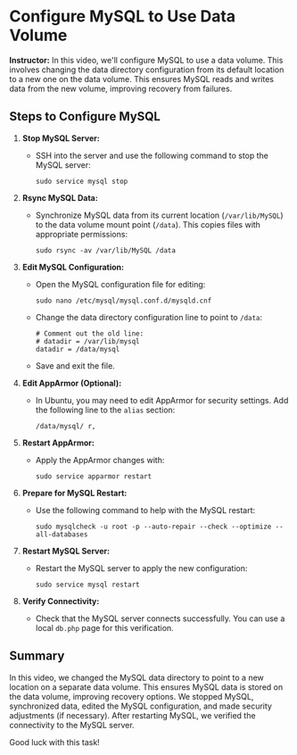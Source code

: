 # Configure MySQL to Use Data Volume

**Instructor:** In this video, we'll configure MySQL to use a data volume. This involves changing the data directory configuration from its default location to a new one on the data volume. This ensures MySQL reads and writes data from the new volume, improving recovery from failures.

## Steps to Configure MySQL

1. **Stop MySQL Server:**
   - SSH into the server and use the following command to stop the MySQL server:
     ```shell
     sudo service mysql stop
     ```

2. **Rsync MySQL Data:**
   - Synchronize MySQL data from its current location (`/var/lib/MySQL`) to the data volume mount point (`/data`). This copies files with appropriate permissions:
     ```shell
     sudo rsync -av /var/lib/MySQL /data
     ```

3. **Edit MySQL Configuration:**
   - Open the MySQL configuration file for editing:
     ```shell
     sudo nano /etc/mysql/mysql.conf.d/mysqld.cnf
     ```
   - Change the data directory configuration line to point to `/data`:
     ```shell
     # Comment out the old line:
     # datadir = /var/lib/mysql
     datadir = /data/mysql
     ```
   - Save and exit the file.

4. **Edit AppArmor (Optional):**
   - In Ubuntu, you may need to edit AppArmor for security settings. Add the following line to the `alias` section:
     ```shell
     /data/mysql/ r,
     ```

5. **Restart AppArmor:**
   - Apply the AppArmor changes with:
     ```shell
     sudo service apparmor restart
     ```

6. **Prepare for MySQL Restart:**
   - Use the following command to help with the MySQL restart:
     ```shell
     sudo mysqlcheck -u root -p --auto-repair --check --optimize --all-databases
     ```

7. **Restart MySQL Server:**
   - Restart the MySQL server to apply the new configuration:
     ```shell
     sudo service mysql restart
     ```

8. **Verify Connectivity:**
   - Check that the MySQL server connects successfully. You can use a local `db.php` page for this verification.

## Summary

In this video, we changed the MySQL data directory to point to a new location on a separate data volume. This ensures MySQL data is stored on the data volume, improving recovery options. We stopped MySQL, synchronized data, edited the MySQL configuration, and made security adjustments (if necessary). After restarting MySQL, we verified the connectivity to the MySQL server.

Good luck with this task!
